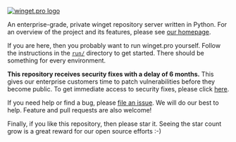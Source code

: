 [![winget.pro logo](https://github.com/omaha-consulting/winget.pro/assets/1076393/03a7a228-da4b-4dce-ac7a-c55e595a327d)](https://winget.pro)

An enterprise-grade, private winget repository server written in Python. For an
overview of the project and its features, please see
[our homepage](https://winget.pro).

If you are here, then you probably want to run winget.pro yourself. Follow the
instructions in the [`run/`](run) directory to get started. There should be
something for every environment.

**This repository receives security fixes with a delay of 6 months.**
This gives our enterprise customers time to patch vulnerabilities before they
become public. To get immediate access to security fixes, please click
[here](https://buy.stripe.com/cN24k9crz91re8U9AO).

If you need help or find a bug, please
[file an issue](https://github.com/omaha-consulting/winget.pro/issues). We will
do our best to help. Feature and pull requests are also welcome!

Finally, if you like this repository, then please star it. Seeing the star count
grow is a great reward for our open source efforts :-)